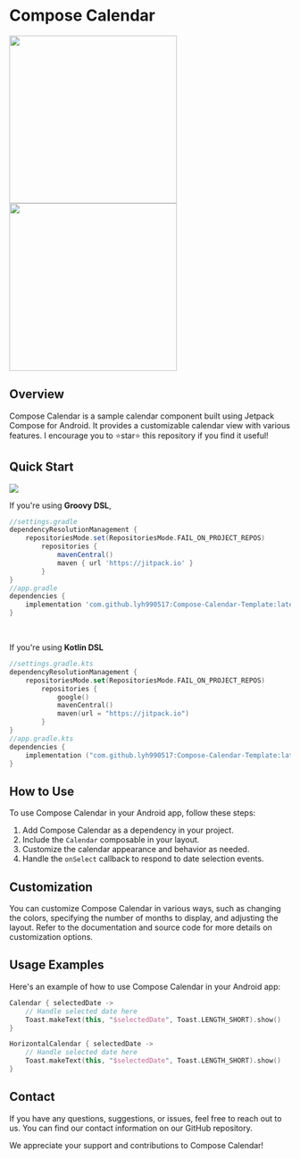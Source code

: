 # Compose Calendar
<img src="https://github.com/lyh990517/compose-calendar/assets/45873564/d5ea635c-87db-40d7-96c0-cce64a11f2f3" width="300">

<img src="https://github.com/lyh990517/Compose-Calendar-Template/assets/45873564/6cdfaeeb-b016-41b5-aa81-97fe46bc6272" width="300">



## Overview
Compose Calendar is a sample calendar component built using Jetpack Compose for Android. It provides a customizable calendar view with various features. I encourage you to ⭐star⭐ this repository if you find it useful!

## Quick Start
[![](https://jitpack.io/v/lyh990517/Compose-Calendar-Template.svg)](https://jitpack.io/#lyh990517/Compose-Calendar-Template)
<br>

If you're using **Groovy DSL**, 

```gradle
//settings.gradle
dependencyResolutionManagement {
    repositoriesMode.set(RepositoriesMode.FAIL_ON_PROJECT_REPOS)
        repositories {
            mavenCentral()
            maven { url 'https://jitpack.io' }
        }
}
//app.gradle
dependencies {
    implementation 'com.github.lyh990517:Compose-Calendar-Template:latest-release'
}
```

<br>

If you're using **Kotlin DSL**
```kotlin
//settings.gradle.kts
dependencyResolutionManagement {
    repositoriesMode.set(RepositoriesMode.FAIL_ON_PROJECT_REPOS)
        repositories {
            google()
            mavenCentral()
            maven(url = "https://jitpack.io")
        }
}
//app.gradle.kts
dependencies {
    implementation ("com.github.lyh990517:Compose-Calendar-Template:latest-release")
}
```

## How to Use
To use Compose Calendar in your Android app, follow these steps:

1. Add Compose Calendar as a dependency in your project.
2. Include the `Calendar` composable in your layout.
3. Customize the calendar appearance and behavior as needed.
4. Handle the `onSelect` callback to respond to date selection events.

## Customization
You can customize Compose Calendar in various ways, such as changing the colors, specifying the number of months to display, and adjusting the layout. Refer to the documentation and source code for more details on customization options.

## Usage Examples
Here's an example of how to use Compose Calendar in your Android app:

```kotlin
Calendar { selectedDate ->
    // Handle selected date here
    Toast.makeText(this, "$selectedDate", Toast.LENGTH_SHORT).show()
}

HorizontalCalendar { selectedDate ->
    // Handle selected date here
    Toast.makeText(this, "$selectedDate", Toast.LENGTH_SHORT).show()
} 
```

## Contact
If you have any questions, suggestions, or issues, feel free to reach out to us. You can find our contact information on our GitHub repository.

We appreciate your support and contributions to Compose Calendar!
